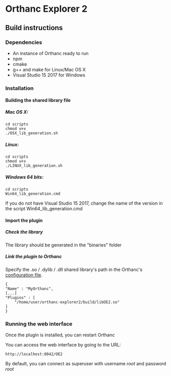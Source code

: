 # Orthanc Explorer 2


## Build instructions
### Dependencies
* An instance of Orthanc ready to run
* npm
* cmake
* g++ and make for Linux/Mac OS X 
* Visual Studio 15 2017 for Windows

### Installation

#### Building the shared library file
##### Mac OS X:

	cd scripts
	chmod u+x
	./OSX_lib_generation.sh
	
##### Linux:

	cd scripts
	chmod u+x
	./LINUX_lib_generation.sh
	
##### Windows 64 bits:

	cd scripts
	Win64_lib_generation.cmd
	
If you do not have Visual Studio 15 2017, change the name of the version in the script Win64_lib_generation.cmd


#### Import the plugin
##### Check the library
The library should be  generated in the "binaries" folder

##### Link the plugin to Orthanc
Specify the .so / .dylib / .dll shared library's path in the Orthanc's [configuration file](http://book.orthanc-server.com/users/configuration.html#configuration).

	{
  	"Name" : "MyOrthanc",
  	[...]
  	"Plugins" : [
    	"/home/user/orthanc-explorer2/build/libOE2.so"
  	]
	}
		
### Running the web interface
Once the plugin is installed, you can restart Orthanc

You can access the web interface by going to the URL:

	http://localhost:8042/OE2
	
By default, you can connect as superuser with username *root* and password *root*
